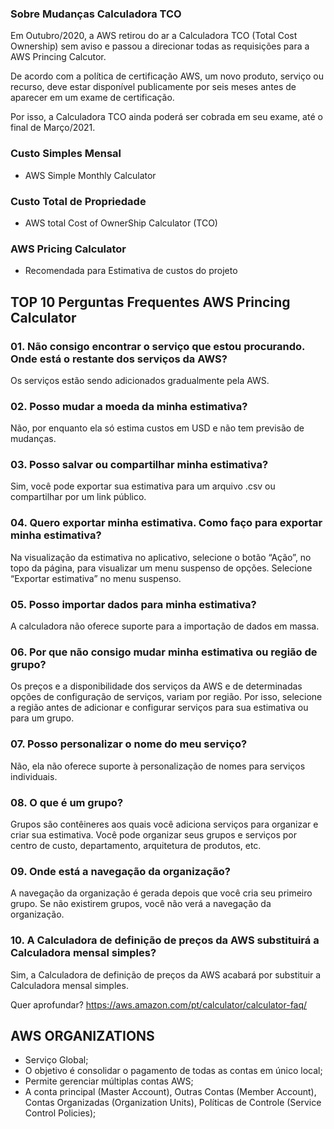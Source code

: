 ### Sobre Mudanças Calculadora TCO

Em Outubro/2020, a AWS retirou do ar a Calculadora TCO (Total Cost Ownership) sem aviso e passou a direcionar todas as requisições para a AWS Princing Calcutor.

De acordo com a política de certificação AWS, um novo produto, serviço ou recurso, deve estar disponível publicamente por seis meses antes de aparecer em um exame de certificação.

Por isso, a Calculadora TCO ainda poderá ser cobrada em seu exame, até o final de Março/2021.

### Custo Simples Mensal
   - AWS Simple Monthly Calculator

### Custo Total de Propriedade
   - AWS total Cost of OwnerShip Calculator (TCO)

### AWS Pricing Calculator
   - Recomendada para Estimativa de custos do projeto

## TOP 10 Perguntas Frequentes AWS Princing Calculator

### 01. Não consigo encontrar o serviço que estou procurando. Onde está o restante dos serviços da AWS?
Os serviços estão sendo adicionados gradualmente pela AWS.

### 02. Posso mudar a moeda da minha estimativa?
Não, por enquanto ela só estima custos em USD e não tem previsão de mudanças.

### 03. Posso salvar ou compartilhar minha estimativa?
Sim, você pode exportar sua estimativa para um arquivo .csv ou compartilhar por um link público.

### 04. Quero exportar minha estimativa. Como faço para exportar minha estimativa?
Na visualização da estimativa no aplicativo, selecione o botão “Ação”, no topo da página, para visualizar um menu suspenso de opções. Selecione “Exportar estimativa” no menu suspenso.

### 05. Posso importar dados para minha estimativa?
A calculadora não oferece suporte para a importação de dados em massa.

### 06. Por que não consigo mudar minha estimativa ou região de grupo?
Os preços e a disponibilidade dos serviços da AWS e de determinadas opções de configuração de serviços, variam por região. Por isso, selecione a região antes de adicionar e configurar serviços para sua estimativa ou para um grupo.

### 07. Posso personalizar o nome do meu serviço?
Não, ela não oferece suporte à personalização de nomes para serviços individuais.

### 08. O que é um grupo?
Grupos são contêineres aos quais você adiciona serviços para organizar e criar sua estimativa. Você pode organizar seus grupos e serviços por centro de custo, departamento, arquitetura de produtos, etc.

### 09. Onde está a navegação da organização?
A navegação da organização é gerada depois que você cria seu primeiro grupo. Se não existirem grupos, você não verá a navegação da organização.

### 10. A Calculadora de definição de preços da AWS substituirá a Calculadora mensal simples?
Sim, a Calculadora de definição de preços da AWS acabará por substituir a Calculadora mensal simples.

Quer aprofundar? https://aws.amazon.com/pt/calculator/calculator-faq/


## AWS ORGANIZATIONS
 - Serviço Global;
 - O objetivo é consolidar o pagamento de todas as contas em único local;
 - Permite gerenciar múltiplas contas AWS;
 - A conta principal (Master Account), Outras Contas (Member Account), Contas Organizadas (Organization Units), Políticas de Controle (Service Control Policies);

